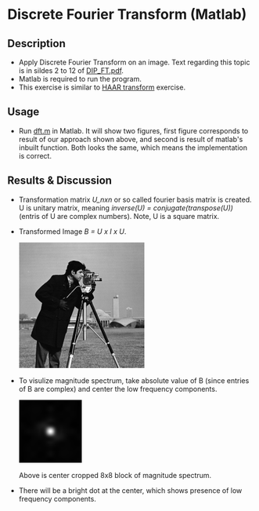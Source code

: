 # Discrete Fourier Transform (Matlab)

## Description
- Apply Discrete Fourier Transform on an image. Text regarding this topic is in sildes 2 to 12 of [DIP_FT.pdf](./DIP_FT.pdf).
- Matlab is required to run the program.
- This exercise is similar to [HAAR transform](../A7) exercise.

## Usage
* Run [dft.m](./dft.m) in Matlab. It will show two figures, first figure corresponds to result of our approach shown above, and second is result of matlab's inbuilt function. Both looks the same, which means the implementation is correct.

## Results & Discussion
* Transformation matrix *U_nxn* or so called fourier basis matrix is created. U is unitary matrix, meaning *inverse(U) = conjugate(transpose(U))* (entris of U are complex numbers). Note, U is a square matrix.
* Transformed Image *B = U x I x U*.

    ![](../A7/cameraman.png)

* To visulize magnitude spectrum, take absolute value of B (since entries of B are complex) and center the low frequency components.

    ![](./transformed_9x9.png)

    Above is center cropped 8x8 block of magnitude spectrum.

* There will be a bright dot at the center, which shows presence of low frequency components.


